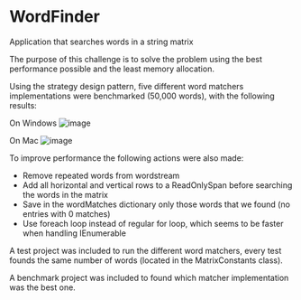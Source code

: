 # WordFinder
Application that searches words in a string matrix

The purpose of this challenge is to solve the problem using the best performance possible and the least memory allocation.

Using the strategy design pattern, five different word matchers implementations were benchmarked (50,000 words), with the following results:

On Windows
![image](https://github.com/user-attachments/assets/2a2af82c-0698-45d0-bc19-d4839f541189)

On Mac
![image](https://github.com/user-attachments/assets/21879b7d-95fa-4998-b352-26a1489454a3)

To improve performance the following actions were also made:

- Remove repeated words from wordstream
- Add all horizontal and vertical rows to a ReadOnlySpan<string> before searching the words in the matrix
- Save in the wordMatches dictionary only those words that we found (no entries with 0 matches)
- Use foreach loop instead of regular for loop, which seems to be faster when handling IEnumerable

A test project was included to run the different word matchers, every test founds the same number of words (located in the MatrixConstants class).

A benchmark project was included to found which matcher implementation was the best one.
